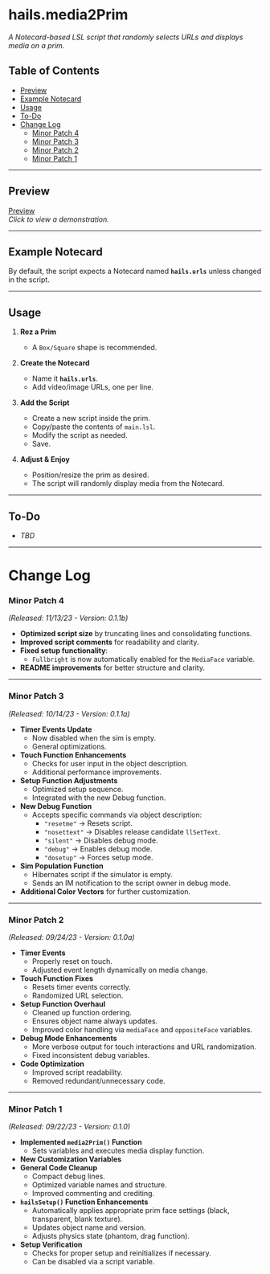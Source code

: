 # **hails.media2Prim**  
*A Notecard-based LSL script that randomly selects URLs and displays media on a prim.*  

## **Table of Contents**
- [Preview](#preview)
- [Example Notecard](#example-notecard)
- [Usage](#usage)
- [To-Do](#to-do)
- [Change Log](#change-log)
  - [Minor Patch 4](#minor-patch-4)
  - [Minor Patch 3](#minor-patch-3)
  - [Minor Patch 2](#minor-patch-2)
  - [Minor Patch 1](#minor-patch-1)

---

## **Preview**
[Preview](https://assets.hails.cc/i/hm2p-preview.gif)  
_Click to view a demonstration._

---

## **Example Notecard**
By default, the script expects a Notecard named **`hails.urls`** unless changed in the script.

---

## **Usage**
1. **Rez a Prim**  
   - A `Box/Square` shape is recommended.
   
2. **Create the Notecard**  
   - Name it **`hails.urls`**.
   - Add video/image URLs, one per line.

3. **Add the Script**  
   - Create a new script inside the prim.  
   - Copy/paste the contents of `main.lsl`.  
   - Modify the script as needed.  
   - Save.

4. **Adjust & Enjoy**  
   - Position/resize the prim as desired.  
   - The script will randomly display media from the Notecard.

---

## **To-Do**
- *TBD*

---

# **Change Log**

### **Minor Patch 4** 
*(Released: 11/13/23 - Version: 0.1.1b)*
- **Optimized script size** by truncating lines and consolidating functions.  
- **Improved script comments** for readability and clarity.  
- **Fixed setup functionality**:  
  - `Fullbright` is now automatically enabled for the `MediaFace` variable.  
- **README improvements** for better structure and clarity.  

---

### **Minor Patch 3** 
*(Released: 10/14/23 - Version: 0.1.1a)*
- **Timer Events Update**  
  - Now disabled when the sim is empty.  
  - General optimizations.  
- **Touch Function Enhancements**  
  - Checks for user input in the object description.  
  - Additional performance improvements.  
- **Setup Function Adjustments**  
  - Optimized setup sequence.  
  - Integrated with the new Debug function.  
- **New Debug Function**  
  - Accepts specific commands via object description:  
    - `"resetme"` → Resets script.  
    - `"nosettext"` → Disables release candidate `llSetText`.  
    - `"silent"` → Disables debug mode.  
    - `"debug"` → Enables debug mode.  
    - `"dosetup"` → Forces setup mode.  
- **Sim Population Function**  
  - Hibernates script if the simulator is empty.  
  - Sends an IM notification to the script owner in debug mode.  
- **Additional Color Vectors** for further customization.  

---

### **Minor Patch 2** 
*(Released: 09/24/23 - Version: 0.1.0a)*
- **Timer Events**  
  - Properly reset on touch.  
  - Adjusted event length dynamically on media change.  
- **Touch Function Fixes**  
  - Resets timer events correctly.  
  - Randomized URL selection.  
- **Setup Function Overhaul**  
  - Cleaned up function ordering.  
  - Ensures object name always updates.  
  - Improved color handling via `mediaFace` and `oppositeFace` variables.  
- **Debug Mode Enhancements**  
  - More verbose output for touch interactions and URL randomization.  
  - Fixed inconsistent debug variables.  
- **Code Optimization**  
  - Improved script readability.  
  - Removed redundant/unnecessary code.  

---

### **Minor Patch 1** 
*(Released: 09/22/23 - Version: 0.1.0)*
- **Implemented `media2Prim()` Function**  
  - Sets variables and executes media display function.  
- **New Customization Variables**  
- **General Code Cleanup**  
  - Compact debug lines.  
  - Optimized variable names and structure.  
  - Improved commenting and crediting.  
- **`hailsSetup()` Function Enhancements**  
  - Automatically applies appropriate prim face settings (black, transparent, blank texture).  
  - Updates object name and version.  
  - Adjusts physics state (phantom, drag function).  
- **Setup Verification**  
  - Checks for proper setup and reinitializes if necessary.  
  - Can be disabled via a script variable.  
